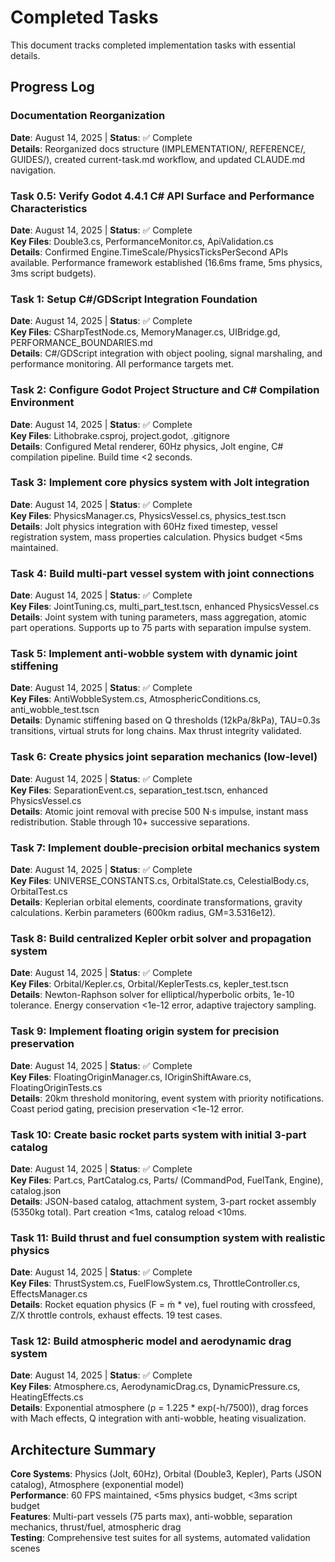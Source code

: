 # Completed Tasks

This document tracks completed implementation tasks with essential details.

## Progress Log

### Documentation Reorganization
**Date**: August 14, 2025 | **Status**: ✅ Complete  
**Details**: Reorganized docs structure (IMPLEMENTATION/, REFERENCE/, GUIDES/), created current-task.md workflow, and updated CLAUDE.md navigation.

### Task 0.5: Verify Godot 4.4.1 C# API Surface and Performance Characteristics
**Date**: August 14, 2025 | **Status**: ✅ Complete  
**Key Files**: Double3.cs, PerformanceMonitor.cs, ApiValidation.cs  
**Details**: Confirmed Engine.TimeScale/PhysicsTicksPerSecond APIs available. Performance framework established (16.6ms frame, 5ms physics, 3ms script budgets).

### Task 1: Setup C#/GDScript Integration Foundation
**Date**: August 14, 2025 | **Status**: ✅ Complete  
**Key Files**: CSharpTestNode.cs, MemoryManager.cs, UIBridge.gd, PERFORMANCE_BOUNDARIES.md  
**Details**: C#/GDScript integration with object pooling, signal marshaling, and performance monitoring. All performance targets met.

### Task 2: Configure Godot Project Structure and C# Compilation Environment
**Date**: August 14, 2025 | **Status**: ✅ Complete  
**Key Files**: Lithobrake.csproj, project.godot, .gitignore  
**Details**: Configured Metal renderer, 60Hz physics, Jolt engine, C# compilation pipeline. Build time <2 seconds.

### Task 3: Implement core physics system with Jolt integration
**Date**: August 14, 2025 | **Status**: ✅ Complete  
**Key Files**: PhysicsManager.cs, PhysicsVessel.cs, physics_test.tscn  
**Details**: Jolt physics integration with 60Hz fixed timestep, vessel registration system, mass properties calculation. Physics budget <5ms maintained.

### Task 4: Build multi-part vessel system with joint connections
**Date**: August 14, 2025 | **Status**: ✅ Complete  
**Key Files**: JointTuning.cs, multi_part_test.tscn, enhanced PhysicsVessel.cs  
**Details**: Joint system with tuning parameters, mass aggregation, atomic part operations. Supports up to 75 parts with separation impulse system.

### Task 5: Implement anti-wobble system with dynamic joint stiffening
**Date**: August 14, 2025 | **Status**: ✅ Complete  
**Key Files**: AntiWobbleSystem.cs, AtmosphericConditions.cs, anti_wobble_test.tscn  
**Details**: Dynamic stiffening based on Q thresholds (12kPa/8kPa), TAU=0.3s transitions, virtual struts for long chains. Max thrust integrity validated.

### Task 6: Create physics joint separation mechanics (low-level)
**Date**: August 14, 2025 | **Status**: ✅ Complete  
**Key Files**: SeparationEvent.cs, separation_test.tscn, enhanced PhysicsVessel.cs  
**Details**: Atomic joint removal with precise 500 N·s impulse, instant mass redistribution. Stable through 10+ successive separations.

### Task 7: Implement double-precision orbital mechanics system
**Date**: August 14, 2025 | **Status**: ✅ Complete  
**Key Files**: UNIVERSE_CONSTANTS.cs, OrbitalState.cs, CelestialBody.cs, OrbitalTest.cs  
**Details**: Keplerian orbital elements, coordinate transformations, gravity calculations. Kerbin parameters (600km radius, GM=3.5316e12).

### Task 8: Build centralized Kepler orbit solver and propagation system
**Date**: August 14, 2025 | **Status**: ✅ Complete  
**Key Files**: Orbital/Kepler.cs, Orbital/KeplerTests.cs, kepler_test.tscn  
**Details**: Newton-Raphson solver for elliptical/hyperbolic orbits, 1e-10 tolerance. Energy conservation <1e-12 error, adaptive trajectory sampling.

### Task 9: Implement floating origin system for precision preservation
**Date**: August 14, 2025 | **Status**: ✅ Complete  
**Key Files**: FloatingOriginManager.cs, IOriginShiftAware.cs, FloatingOriginTests.cs  
**Details**: 20km threshold monitoring, event system with priority notifications. Coast period gating, precision preservation <1e-12 error.

### Task 10: Create basic rocket parts system with initial 3-part catalog
**Date**: August 14, 2025 | **Status**: ✅ Complete  
**Key Files**: Part.cs, PartCatalog.cs, Parts/ (CommandPod, FuelTank, Engine), catalog.json  
**Details**: JSON-based catalog, attachment system, 3-part rocket assembly (5350kg total). Part creation <1ms, catalog reload <10ms.

### Task 11: Build thrust and fuel consumption system with realistic physics
**Date**: August 14, 2025 | **Status**: ✅ Complete  
**Key Files**: ThrustSystem.cs, FuelFlowSystem.cs, ThrottleController.cs, EffectsManager.cs  
**Details**: Rocket equation physics (F = ṁ * ve), fuel routing with crossfeed, Z/X throttle controls, exhaust effects. 19 test cases.

### Task 12: Build atmospheric model and aerodynamic drag system
**Date**: August 14, 2025 | **Status**: ✅ Complete  
**Key Files**: Atmosphere.cs, AerodynamicDrag.cs, DynamicPressure.cs, HeatingEffects.cs  
**Details**: Exponential atmosphere (ρ = 1.225 * exp(-h/7500)), drag forces with Mach effects, Q integration with anti-wobble, heating visualization.

## Architecture Summary

**Core Systems**: Physics (Jolt, 60Hz), Orbital (Double3, Kepler), Parts (JSON catalog), Atmosphere (exponential model)  
**Performance**: 60 FPS maintained, <5ms physics budget, <3ms script budget  
**Features**: Multi-part vessels (75 parts max), anti-wobble, separation mechanics, thrust/fuel, atmospheric drag  
**Testing**: Comprehensive test suites for all systems, automated validation scenes